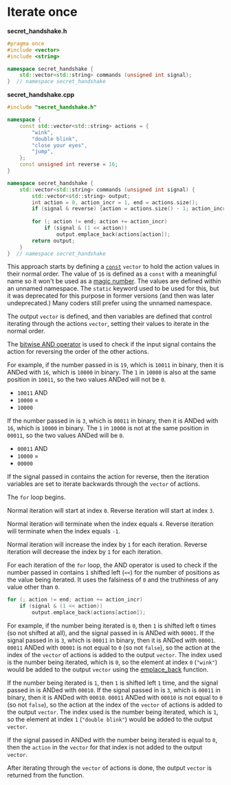# Iterate once

**secret_handshake.h**
```cpp
#pragma once
#include <vector>
#include <string>

namespace secret_handshake {
    std::vector<std::string> commands (unsigned int signal);
}  // namespace secret_handshake
```

**secret_handshake.cpp**
```cpp
#include "secret_handshake.h"

namespace {
    const std::vector<std::string> actions = {
        "wink",
        "double blink",
        "close your eyes",
        "jump",
    };
    const unsigned int reverse = 16;
}

namespace secret_handshake {
    std::vector<std::string> commands (unsigned int signal) {
        std::vector<std::string> output;
        int action = 0, action_incr = 1, end = actions.size();
        if (signal & reverse) {action = actions.size() - 1; action_incr = -1; end = -1;}        
            
        for (; action != end; action += action_incr)
            if (signal & (1 << action))
                output.emplace_back(actions[action]);
        return output;
    }
}  // namespace secret_handshake
```

This approach starts by defining a [`const`][const] `vector` to hold the action values in their normal order.
The value of `16` is defined as a `const` with a meaningful name so it won't be used as a [magic number][magic-number].
The values are defined within an unnamed namespace.
The `static` keyword used to be used for this, but it was deprecated for this purpose in former versions (and then was later undeprecated.)
Many coders still prefer using the unnamed namespace.

The output `vector` is defined, and then variables are defined that control iterating through the actions `vector`, setting their values to iterate in the normal order.

The [bitwise AND operator][bitwise-operators] is used to check if the input signal contains the action for reversing the order of the other actions.

For example, if the number passed in is `19`, which is `10011` in binary, then it is ANDed with `16`, which is `10000` in binary.
The `1` in `10000` is also at the same position in `10011`, so the two values ANDed will not be `0`.
- `10011` AND
- `10000` =
- `10000`

If the number passed in is `3`, which is `00011` in binary, then it is ANDed with `16`, which is `10000` in binary.
The `1` in `10000` is not at the same position in `00011`, so the two values ANDed will be `0`.
- `00011` AND
- `10000` =
- `00000`

If the signal passed in contains the action for reverse, then the iteration variables are set to iterate backwards through the `vector` of actions.

The `for` loop begins.

Normal iteration will start at index `0`.
Reverse iteration will start at index `3`.

Normal iteration will terminate when the index equals `4`.
Reverse iteration will terminate when the index equals `-1`.

Normal iteration will increase the index by `1` for each iteration.
Reverse iteration will decrease the index by `1` for each iteration.

For each iteration of the `for` loop, the AND operator is used to check if the number passed in contains `1` shifted left (`<<`) for the number of positions as the value being iterated.
It uses the falsiness of `0` and the truthiness of any value other than `0`.

```cpp
for (; action != end; action += action_incr)
    if (signal & (1 << action))
        output.emplace_back(actions[action]);
```

For example, if the number being iterated is `0`, then `1` is shifted left `0` times (so not shifted at all), and the signal passed in is ANDed with `00001`.
If the signal passed in is `3`, which is `00011` in binary, then it is ANDed with `00001`.
`00011` ANDed with `00001` is not equal to `0` (so not `false`), so the action at the index of the `vector` of actions is added to the output `vector`.
The index used is the number being iterated, which is `0`, so the element at index `0` (`"wink"`) would be added to the output `vector` using the [emplace_back][emplace-back] function.

If the number being iterated is `1`, then `1` is shifted left `1` time, and the signal passed in is ANDed with `00010`.
If the signal passed in is `3`, which is `00011` in binary, then it is ANDed with `00010`.
`00011` ANDed with `00010` is not equal to `0` (so not `false`), so the action at the index of the `vector` of actions is added to the output `vector`.
The index used is the number being iterated, which is `1`, so the element at index `1` (`"double blink"`) would be added to the output `vector`.

If the signal passed in ANDed with the number being iterated is equal to `0`, then the `action` in the `vector` for that index is not added to the output `vector`.

After iterating through the `vector` of actions is done, the output `vector` is returned from the function.

[const]: https://en.cppreference.com/w/cpp/language/cv
[magic-number]: https://en.wikipedia.org/wiki/Magic_number_(programming)
[bitwise-operators]: https://www.geeksforgeeks.org/bitwise-operators-in-c-cpp/
[emplace-back]: https://en.cppreference.com/w/cpp/container/vector/emplace_back
